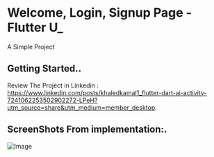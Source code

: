 # Welcome, Login, Signup Page - Flutter U_

A Simple Project

## Getting Started..

Review The Project in Linkedin : https://www.linkedin.com/posts/khaledkamal1_flutter-dart-ai-activity-7241062253502902272-LPeH?utm_source=share&utm_medium=member_desktop.

## ScreenShots From implementation:.

![Image](https://github.com/user-attachments/assets/ac210545-d883-4c5d-b419-b84900e5013b)
